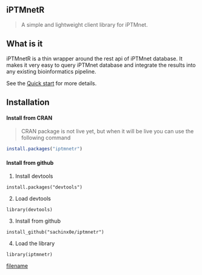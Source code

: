 ## iPTMnetR

> A simple and lightweight client library for iPTMnet.

## What is it

iPTMnetR is a thin wrapper around the rest api of iPTMnet database. It makes it very easy to query iPTMnet database and integrate the results into any existing bioinformatics pipeline.    

See the [Quick start](quickstart.md) for more details.

## Installation

#### Install from CRAN
> CRAN package is not live yet, but when it will be live you can use the following command
``` R
install.packages("iptmnetr")
```

#### Install from github
1. Install devtools
```
install.packages("devtools")
```

2. Load devtools
```
library(devtools)
```

3. Install from github
```
install_github("sachinx0e/iptmnetr")
```

4. Load the library
```
library(iptmnetr)
```


[filename](quickstart.md ':include')

